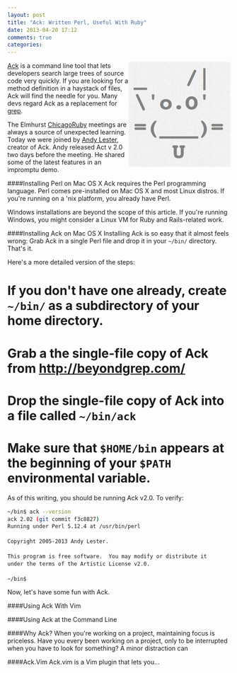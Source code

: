 ```yaml
---
layout: post
title: "Ack: Written Perl, Useful With Ruby"
date: 2013-04-20 17:12
comments: true
categories: 
---
```

<img src="/images/ack.png" align="right" height="237" width="230" alt="Ack Linux Mac OS X" title="Ack Linux Mac OS X">

[Ack](http://beyondgrep.com/) is a command line tool that lets developers search large trees of source code very quickly. If you are looking for a method definition in a haystack of files, Ack will find the needle for you. Many devs regard Ack as a replacement for [grep](http://en.wikipedia.org/wiki/Grep).

The Elmhurst [ChicagoRuby](http://chicagoruby.org) meetings are always a source of unexpected learning. Today we were joined by [Andy Lester](http://twitter.com/petdance), creator of Ack. Andy released Act v 2.0 two days before the meeting. He shared some of the latest features in an impromptu demo.

<!--more-->
####Installing Perl on Mac OS X
Ack requires the Perl programming language. Perl comes pre-installed on Mac OS X and most Linux distros. If you're running on a 'nix platform, you already have Perl.

Windows installations are beyond the scope of this article. If you're running Windows, you might consider a Linux VM for Ruby and Rails-related work.

####Installing Ack on Mac OS X
Installing Ack is so easy that it almost feels wrong: Grab Ack in a single Perl file and drop it in your `~/bin/` directory. That's it. 

Here's a more detailed version of the steps:

# If you don't have one already, create `~/bin/` as a subdirectory of your home directory.
# Grab a the single-file copy of Ack from [http://beyondgrep.com/ ](http://beyondgrep.com/)
# Drop the single-file copy of Ack into a file called `~/bin/ack`
# Make sure that `$HOME/bin` appears at the beginning of your `$PATH` environmental variable.

As of this writing, you should be running Ack v2.0. To verify:

```bash
~/bin$ ack --version
ack 2.02 (git commit f3c8827)
Running under Perl 5.12.4 at /usr/bin/perl

Copyright 2005-2013 Andy Lester.

This program is free software.  You may modify or distribute it
under the terms of the Artistic License v2.0.

~/bin$
```

Now, let's have some fun with Ack.

####Using Ack With Vim

####Using Ack at the Command Line




####Why Ack?
When you're working on a project, maintaining focus is priceless. Have
you every been working on a project, only to be interrupted when you
have to look for something? A minor distraction can 


####Ack.Vim
Ack.vim is a Vim plugin that lets you...



